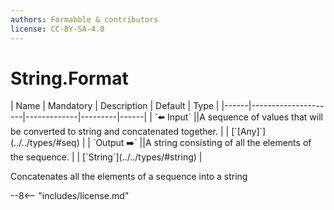 ```yaml
---
authors: Formabble & contributors
license: CC-BY-SA-4.0
---
```



# String.Format

<div class="sh-parameters" markdown="1">
| Name | Mandatory | Description | Default | Type |
|------|---------------------|-------------|---------|------|
| `⬅️ Input` ||A sequence of values that will be converted to string and concatenated together. | | [`[Any]`](../../types/#seq) |
| `Output ➡️` ||A string consisting of all the elements of the sequence. | | [`String`](../../types/#string) |

</div>

Concatenates all the elements of a sequence into a string

--8<-- "includes/license.md"

